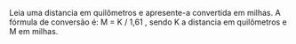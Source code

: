 Leia uma distancia em quilômetros e apresente-a convertida em milhas. 
A fórmula de conversão é: M = K / 1,61 , sendo K a distancia em quilômetros e M em milhas.